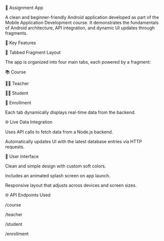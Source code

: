📘 Assignment App

A clean and beginner-friendly Android application developed as part of the Mobile Application Development course. It demonstrates the fundamentals of Android architecture, API integration, and dynamic UI updates through fragments.

📱 Key Features

🧩 Tabbed Fragment Layout

The app is organized into four main tabs, each powered by a fragment:

📚 Course

👩‍🏫 Teacher

👨‍🎓 Student

📝 Enrollment

Each tab dynamically displays real-time data from the backend.

🌐 Live Data Integration

Uses API calls to fetch data from a Node.js backend.

Automatically updates UI with the latest database entries via HTTP requests.

🎨 User Interface

Clean and simple design with custom soft colors.

Includes an animated splash screen on app launch.

Responsive layout that adjusts across devices and screen sizes.

🌐 API Endpoints Used

/course

/teacher

/student

/enrollment


